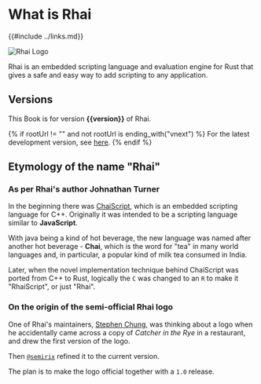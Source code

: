 What is Rhai
============

{{#include ../links.md}}

![Rhai Logo]({{rootUrl}}/images/logo/rhai-banner-transparent-colour.svg)

Rhai is an embedded scripting language and evaluation engine for Rust that gives a safe and easy way
to add scripting to any application.


Versions
--------

This Book is for version **{{version}}** of Rhai.

{% if rootUrl != "" and not rootUrl is ending_with("vnext") %}
For the latest development version, see [here]({{rootUrl}}/vnext/).
{% endif %}


Etymology of the name "Rhai"
---------------------------

### As per Rhai's author Johnathan Turner

In the beginning there was [ChaiScript](http://chaiscript.com),
which is an embedded scripting language for C++.
Originally it was intended to be a scripting language similar to **JavaScript**.

With java being a kind of hot beverage, the new language was named after
another hot beverage - **Chai**, which is the word for "tea" in many world languages
and, in particular, a popular kind of milk tea consumed in India.

Later, when the novel implementation technique behind ChaiScript was ported from C++ to Rust,
logically the `C` was changed to an `R` to make it "RhaiScript", or just "Rhai".

### On the origin of the semi-official Rhai logo

One of Rhai's maintainers, [Stephen Chung](https://github.com/schungx), was thinking about a logo when he accidentally
came across a copy of _Catcher in the Rye_ in a restaurant, and drew the first version
of the logo.

Then [`@semirix`](https://github.com/semirix) refined it to the current version.

The plan is to make the logo official together with a `1.0` release.
